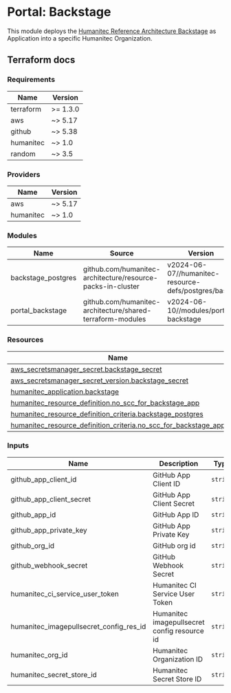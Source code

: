 # Portal: Backstage

This module deploys the [Humanitec Reference Architecture Backstage](https://github.com/humanitec-architecture/backstage) as Application into a specific Humanitec Organization.

## Terraform docs

<!-- BEGIN_TF_DOCS -->
### Requirements

| Name | Version |
|------|---------|
| terraform | >= 1.3.0 |
| aws | ~> 5.17 |
| github | ~> 5.38 |
| humanitec | ~> 1.0 |
| random | ~> 3.5 |

### Providers

| Name | Version |
|------|---------|
| aws | ~> 5.17 |
| humanitec | ~> 1.0 |

### Modules

| Name | Source | Version |
|------|--------|---------|
| backstage\_postgres | github.com/humanitec-architecture/resource-packs-in-cluster | v2024-06-07//humanitec-resource-defs/postgres/basic |
| portal\_backstage | github.com/humanitec-architecture/shared-terraform-modules | v2024-06-10//modules/portal-backstage |

### Resources

| Name | Type |
|------|------|
| [aws_secretsmanager_secret.backstage_secret](https://registry.terraform.io/providers/hashicorp/aws/latest/docs/resources/secretsmanager_secret) | resource |
| [aws_secretsmanager_secret_version.backstage_secret](https://registry.terraform.io/providers/hashicorp/aws/latest/docs/resources/secretsmanager_secret_version) | resource |
| [humanitec_application.backstage](https://registry.terraform.io/providers/humanitec/humanitec/latest/docs/resources/application) | resource |
| [humanitec_resource_definition.no_scc_for_backstage_app](https://registry.terraform.io/providers/humanitec/humanitec/latest/docs/resources/resource_definition) | resource |
| [humanitec_resource_definition_criteria.backstage_postgres](https://registry.terraform.io/providers/humanitec/humanitec/latest/docs/resources/resource_definition_criteria) | resource |
| [humanitec_resource_definition_criteria.no_scc_for_backstage_app](https://registry.terraform.io/providers/humanitec/humanitec/latest/docs/resources/resource_definition_criteria) | resource |

### Inputs

| Name | Description | Type | Default | Required |
|------|-------------|------|---------|:--------:|
| github\_app\_client\_id | GitHub App Client ID | `string` | n/a | yes |
| github\_app\_client\_secret | GitHub App Client Secret | `string` | n/a | yes |
| github\_app\_id | GitHub App ID | `string` | n/a | yes |
| github\_app\_private\_key | GitHub App Private Key | `string` | n/a | yes |
| github\_org\_id | GitHub org id | `string` | n/a | yes |
| github\_webhook\_secret | GitHub Webhook Secret | `string` | n/a | yes |
| humanitec\_ci\_service\_user\_token | Humanitec CI Service User Token | `string` | n/a | yes |
| humanitec\_imagepullsecret\_config\_res\_id | Humanitec imagepullsecret config resource id | `string` | n/a | yes |
| humanitec\_org\_id | Humanitec Organization ID | `string` | n/a | yes |
| humanitec\_secret\_store\_id | Humanitec Secret Store ID | `string` | n/a | yes |
<!-- END_TF_DOCS -->
